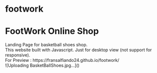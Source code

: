 # footwork
<h1> FootWork Online Shop</h1>
Landing Page for basketball shoes shop. <br>
This website built with Javascript. Just for desktop view (not support for responsive). <br>
For Preview : https://fransalfiando24.github.io/footwork/ <br>
![Uploading BasketBallShoes.jpg…]()
